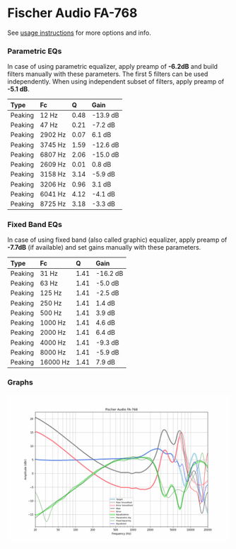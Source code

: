 # Fischer Audio FA-768
See [usage instructions](https://github.com/jaakkopasanen/AutoEq#usage) for more options and info.

### Parametric EQs
In case of using parametric equalizer, apply preamp of **-6.2dB** and build filters manually
with these parameters. The first 5 filters can be used independently.
When using independent subset of filters, apply preamp of **-5.1 dB**.

| Type    | Fc      |    Q | Gain     |
|:--------|:--------|:-----|:---------|
| Peaking | 12 Hz   | 0.48 | -13.9 dB |
| Peaking | 47 Hz   | 0.21 | -7.2 dB  |
| Peaking | 2902 Hz | 0.07 | 6.1 dB   |
| Peaking | 3745 Hz | 1.59 | -12.6 dB |
| Peaking | 6807 Hz | 2.06 | -15.0 dB |
| Peaking | 2609 Hz | 0.01 | 0.8 dB   |
| Peaking | 3158 Hz | 3.14 | -5.9 dB  |
| Peaking | 3206 Hz | 0.96 | 3.1 dB   |
| Peaking | 6041 Hz | 4.12 | -4.1 dB  |
| Peaking | 8725 Hz | 3.18 | -3.3 dB  |

### Fixed Band EQs
In case of using fixed band (also called graphic) equalizer, apply preamp of **-7.7dB**
(if available) and set gains manually with these parameters.

| Type    | Fc       |    Q | Gain     |
|:--------|:---------|:-----|:---------|
| Peaking | 31 Hz    | 1.41 | -16.2 dB |
| Peaking | 63 Hz    | 1.41 | -5.0 dB  |
| Peaking | 125 Hz   | 1.41 | -2.5 dB  |
| Peaking | 250 Hz   | 1.41 | 1.4 dB   |
| Peaking | 500 Hz   | 1.41 | 3.9 dB   |
| Peaking | 1000 Hz  | 1.41 | 4.6 dB   |
| Peaking | 2000 Hz  | 1.41 | 6.4 dB   |
| Peaking | 4000 Hz  | 1.41 | -9.3 dB  |
| Peaking | 8000 Hz  | 1.41 | -5.9 dB  |
| Peaking | 16000 Hz | 1.41 | 7.9 dB   |

### Graphs
![](./Fischer%20Audio%20FA-768.png)